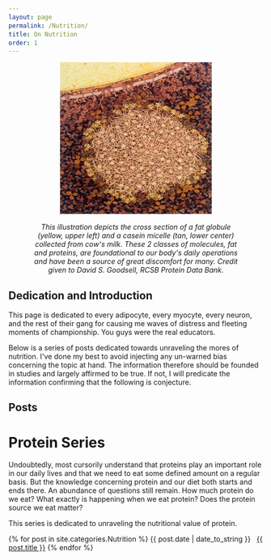 ```yaml
---
layout: page
permalink: /Nutrition/
title: On Nutrition
order: 1
---
```


<figure align = "center">
  <p align = "center">
    <img src = "/casein-micelle-and-fat-globule-in-milk.jpeg" alt="micelle-and-fat-globule" style="height: 300px; width: 300px;"/>
  </p>
  <figcaption><i>This illustration depicts the cross section of a fat globule (yellow, upper left) and a casein micelle (tan, lower center) collected from cow's milk. These 2 classes of molecules, fat and proteins, are foundational to our body's daily operations and have been a source of great discomfort for many. Credit given to David S. Goodsell, RCSB Protein Data Bank.</i>
  </figcaption>
</figure>

## Dedication and Introduction
This page is dedicated to every adipocyte, every myocyte, every neuron, and the rest of their gang for causing me waves of distress and fleeting moments of championship. You guys were the real educators.

Below is a series of posts dedicated towards unraveling the mores of nutrition. I've done my best to avoid injecting any un-warned bias concerning the topic at hand. The information therefore should be founded in studies and largely affirmed to be true. If not, I will predicate the information confirming that the following is conjecture.

## Posts

# Protein Series

Undoubtedly, most cursorily understand that proteins play an important role in our daily lives and that we need to eat some defined amount on a regular basis. But the knowledge concerning protein and our diet both starts and ends there. An abundance of questions still remain. How much protein do we eat? What exactly is happening when we eat protein? Does the protein source we eat matter?

This series is dedicated to unraveling the nutritional value of protein.

{% for post in site.categories.Nutrition %}
<span>{{ post.date | date_to_string }}</span> &nbsp; <a href="{{ post.url }}">{{ post.title }}</a>
{% endfor %}